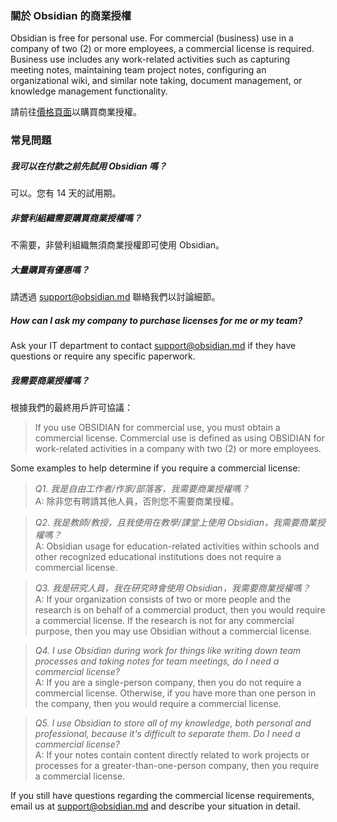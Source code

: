 ### 關於 Obsidian 的商業授權

Obsidian is free for personal use. For commercial (business) use in a company of two (2) or more employees, a commercial license is required. Business use includes any work-related activities such as capturing meeting notes, maintaining team project notes, configuring an organizational wiki, and similar note taking, document management, or knowledge management functionality.

請前往[價格頁面](https://obsidian.md/pricing)以購買商業授權。

### 常見問題

##### 我可以在付款之前先試用 Obsidian 嗎？

可以。您有 14 天的試用期。

##### 非營利組織需要購買商業授權嗎？

不需要，非營利組織無須商業授權即可使用 Obsidian。

##### 大量購買有優惠嗎？

請透過 support@obsidian.md 聯絡我們以討論細節。

##### How can I ask my company to purchase licenses for me or my team?

Ask your IT department to contact support@obsidian.md if they have questions or require any specific paperwork.

##### 我需要商業授權嗎？

根據我們的最終用戶許可協議：

> If you use OBSIDIAN for commercial use, you must obtain a commercial license. Commercial use is defined as using OBSIDIAN for work-related activities in a company with two (2) or more employees.

Some examples to help determine if you require a commercial license:

> *Q1. 我是自由工作者/作家/部落客，我需要商業授權嗎？*
> \
> A: 除非您有聘請其他人員，否則您不需要商業授權。

> *Q2. 我是教師/教授，且我使用在教學/課堂上使用 Obsidian，我需要商業授權嗎？*
> \
> A: Obsidian usage for education-related activities within schools and other recognized educational institutions does not require a commercial license. 

> *Q3. 我是研究人員，我在研究時會使用 Obsidian，我需要商業授權嗎？*
> \
> A: If your organization consists of two or more people and the research is on behalf of a commercial product, then you would require a commercial license. If the research is not for any commercial purpose, then you may use Obsidian without a commercial license. 

> *Q4. I use Obsidian during work for things like writing down team processes and taking notes for team meetings, do I need a commercial license?*
> \
> A: If you are a single-person company, then you do not require a commercial license. Otherwise, if you have more than one person in the company, then you would require a commercial license.

> *Q5. I use Obsidian to store all of my knowledge, both personal and professional, because it's difficult to separate them. Do I need a commercial license?*
> \
> A: If your notes contain content directly related to work projects or processes for a greater-than-one-person company, then you require a commercial license.

If you still have questions regarding the commercial license requirements, email us at support@obsidian.md and describe your situation in detail.